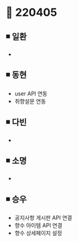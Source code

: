 # 📌 220405

## ◾ 일환

- 



## ◾ 동현

- user API 연동
- 취향설문 연동



## ◾ 다빈

- 




## ◾ 소명

- 



## ◾ 승우

- 공지사항 게시판 API 연결
- 향수 아이템 API 연결
- 향수 상세페이지 설정


